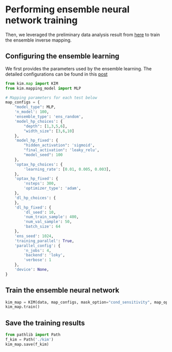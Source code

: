 # Performing ensemble neural network training

Then, we leveraged the preliminary data analysis result from [here](./run_data.md) to train the ensemble inverse mapping.

## Configuring the ensemble learning
We first provides the parameters used by the ensemble learning. The detailed configurations can be found in this [post](./configs.md)
```python
from kim.map import KIM
from kim.mapping_model import MLP

# Mapping parameters for each test below
map_configs = {
    "model_type": MLP,
    'n_model': 100,
    'ensemble_type': 'ens_random',
    'model_hp_choices': {
        "depth": [1,3,5,6],
        "width_size": [3,6,10]
    },
    'model_hp_fixed': {
        "hidden_activation": 'sigmoid',
        "final_activation": 'leaky_relu',
        "model_seed": 100
    },
    'optax_hp_choices': {
        'learning_rate': [0.01, 0.005, 0.003],
    },
    'optax_hp_fixed': {
        'nsteps': 300,
        'optimizer_type': 'adam',
    },
    'dl_hp_choices': {
    },
    'dl_hp_fixed': {
        'dl_seed': 10,
        'num_train_sample': 400,
        'num_val_sample': 50,
        'batch_size': 64
    },
    'ens_seed': 1024,
    'training_parallel': True,
    'parallel_config': {
        'n_jobs': 4, 
        'backend': 'loky',
        'verbose': 1
    },
    'device': None,
}
```

## Train the ensemble neural network
```python
kim_map = KIM(data, map_configs, mask_option="cond_sensitivity", map_option='many2one')
kim_map.train()
```


## Save the training results

```python
from pathlib import Path
f_kim = Path('./kim')
kim_map.save(f_kim)
```
